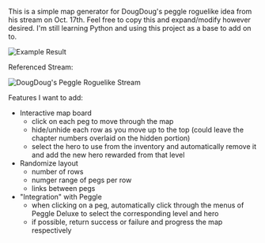 This is a simple map generator for DougDoug's peggle roguelike idea from his stream on Oct. 17th.
Feel free to copy this and expand/modify however desired. I'm still learning Python and using this project as a base to add on to.

![Example Result](https://github.com/user-attachments/assets/9eda0bcd-b69c-4b7a-b717-fab4d1204df2)

Referenced Stream:

![DougDoug's Peggle Roguelike Stream](https://www.twitch.tv/videos/2278564921)

Features I want to add:
- Interactive map board
    - click on each peg to move through the map
    - hide/unhide each row as you move up to the top (could leave the chapter numbers overlaid on the hidden portion)
    - select the hero to use from the inventory and automatically remove it and add the new hero rewarded from that level
- Randomize layout
    - number of rows
    - numger range of pegs per row
    - links between pegs
- "Integration" with Peggle
    - when clicking on a peg, automatically click through the menus of Peggle Deluxe to select the corresponding level and hero
    - if possible, return success or failure and progress the map respectively
